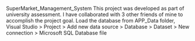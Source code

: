 SuperMarket_Management_System
This project was developed as part of university assessment. I have collaborated with 3 other friends of mine to accomplish the project goal.
Load the database from APP_Data folder, Visual Studio > Project > Add new data source > Database > Dataset > New connection > Microsoft SQL Database file 
